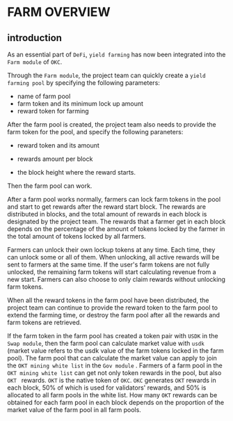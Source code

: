 # FARM OVERVIEW

## introduction

As an essential part of `DeFi`, `yield farming` has now been integrated into the `Farm module` of `OKC`.

Through the `Farm module`, the project team can quickly create a `yield farming pool` by specifying the following parameters:

- name of farm pool
- farm token and its minimum lock up amount
- reward token for farming

After the farm pool is created, the project team also needs to provide the farm token for the pool, and specify the following paraneters:

- reward token and its amount

- rewards amount per block
-  the block height where the reward starts.

Then the farm pool can work.

After a farm pool works normally, farmers can lock farm tokens in the pool and start to get rewards after the reward start block. The rewards are distributed in blocks, and the total amount of rewards in each block is designated by the project team. The rewards that a farmer get in each block depends on the percentage of the amount of tokens locked by  the farmer in the total amount of tokens locked by all farmers.

Farmers can unlock their own lockup tokens at any time. Each time, they can unlock some or all of them. When unlocking, all active rewards will be sent to farmers at the same time. If the user's farm tokens are not fully unlocked, the remaining farm tokens will start calculating revenue from a new start. Farmers can also choose to only claim rewards without unlocking farm tokens.

When all the reward tokens in the farm pool have been distributed, the project team can continue to provide the reward token to the farm pool to extend the farming time, or destroy the farm pool after all the rewards and farm tokens are retrieved.

If the farm token in the farm pool has created a token pair with `USDK` in the `Swap module`, then the farm pool can calculate market value with `usdk` (market value refers to the usdk value of the farm tokens locked in the farm pool). The farm pool that can calculate the market value can apply to join the `OKT mining white list`  in the `Gov module` . Farmers of a farm pool in the `OKT mining white list` can get not only token rewards in the pool, but also `OKT ` rewards. `OKT` is the native token of `OKC`. `OKC` generates `OKT` rewards in each block, 50% of which is used for validators' rewards, and 50% is allocated to all farm pools in the white list. How many `OKT` rewards can be obtained for each farm pool in each block depends on the proportion of the market value of the farm pool in all farm pools.


